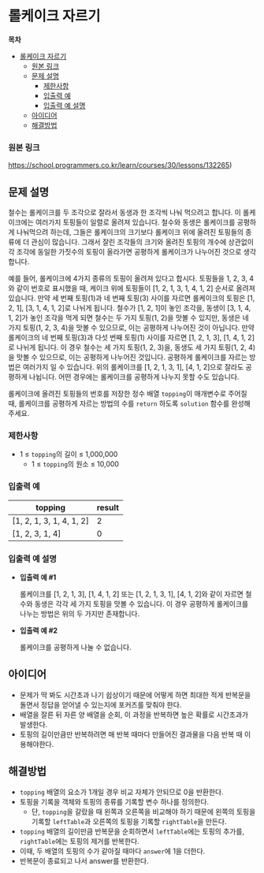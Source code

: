 # 롤케이크 자르기

**목차**

- [롤케이크 자르기](#롤케이크-자르기)
    - [원본 링크](#원본-링크)
  - [문제 설명](#문제-설명)
    - [제한사항](#제한사항)
    - [입출력 예](#입출력-예)
    - [입출력 예 설명](#입출력-예-설명)
  - [아이디어](#아이디어)
  - [해결방법](#해결방법)

### 원본 링크

https://school.programmers.co.kr/learn/courses/30/lessons/132265)

## 문제 설명

철수는 롤케이크를 두 조각으로 잘라서 동생과 한 조각씩 나눠 먹으려고 합니다. 이 롤케이크에는 여러가지 토핑들이 일렬로 올려져 있습니다. 철수와 동생은 롤케이크를 공평하게 나눠먹으려 하는데, 그들은 롤케이크의 크기보다 롤케이크 위에 올려진 토핑들의 종류에 더 관심이 많습니다. 그래서 잘린 조각들의 크기와 올려진 토핑의 개수에 상관없이 각 조각에 동일한 가짓수의 토핑이 올라가면 공평하게 롤케이크가 나누어진 것으로 생각합니다.

예를 들어, 롤케이크에 4가지 종류의 토핑이 올려져 있다고 합시다. 토핑들을 1, 2, 3, 4와 같이 번호로 표시했을 때, 케이크 위에 토핑들이 [1, 2, 1, 3, 1, 4, 1, 2] 순서로 올려져 있습니다. 만약 세 번째 토핑(1)과 네 번째 토핑(3) 사이를 자르면 롤케이크의 토핑은 [1, 2, 1], [3, 1, 4, 1, 2]로 나뉘게 됩니다. 철수가 [1, 2, 1]이 놓인 조각을, 동생이 [3, 1, 4, 1, 2]가 놓인 조각을 먹게 되면 철수는 두 가지 토핑(1, 2)을 맛볼 수 있지만, 동생은 네 가지 토핑(1, 2, 3, 4)을 맛볼 수 있으므로, 이는 공평하게 나누어진 것이 아닙니다. 만약 롤케이크의 네 번째 토핑(3)과 다섯 번째 토핑(1) 사이를 자르면 [1, 2, 1, 3], [1, 4, 1, 2]로 나뉘게 됩니다. 이 경우 철수는 세 가지 토핑(1, 2, 3)을, 동생도 세 가지 토핑(1, 2, 4)을 맛볼 수 있으므로, 이는 공평하게 나누어진 것입니다. 공평하게 롤케이크를 자르는 방법은 여러가지 일 수 있습니다. 위의 롤케이크를 [1, 2, 1, 3, 1], [4, 1, 2]으로 잘라도 공평하게 나뉩니다. 어떤 경우에는 롤케이크를 공평하게 나누지 못할 수도 있습니다.

롤케이크에 올려진 토핑들의 번호를 저장한 정수 배열 `topping`이 매개변수로 주어질 때, 롤케이크를 공평하게 자르는 방법의 수를 `return` 하도록 `solution` 함수를 완성해주세요.

### 제한사항

- 1 ≤ `topping`의 길이 ≤ 1,000,000
  - 1 ≤ `topping`의 원소 ≤ 10,000

### 입출력 예

| topping                  | result |
| ------------------------ | ------ |
| [1, 2, 1, 3, 1, 4, 1, 2] | 2      |
| [1, 2, 3, 1, 4]          | 0      |

### 입출력 예 설명

- **입출력 예 #1**

  롤케이크를 [1, 2, 1, 3], [1, 4, 1, 2] 또는 [1, 2, 1, 3, 1], [4, 1, 2]와 같이 자르면 철수와 동생은 각각 세 가지 토핑을 맛볼 수 있습니다. 이 경우 공평하게 롤케이크를 나누는 방법은 위의 두 가지만 존재합니다.

- **입출력 예 #2**

  롤케이크를 공평하게 나눌 수 없습니다.

## 아이디어

- 문제가 딱 봐도 시간초과 나기 쉽상이기 때문에 어떻게 하면 최대한 적게 반복문을 돌면서 정답을 얻어낼 수 있는지에 포커즈를 맞춰야 한다.
- 배열을 잘른 뒤 자른 양 배열을 순회, 이 과정을 반복하면 높은 확률로 시간초과가 발생한다.
- 토핑의 길이만큼만 반복하려면 매 반복 때마다 만들어진 결과물을 다음 반복 때 이용해야한다.

## 해결방법

- `topping` 배열의 요소가 1개일 경우 비교 자체가 안되므로 0을 반환한다.
- 토핑을 기록을 객체와 토핑의 종류를 기록할 변수 하나를 정의한다.
  - 단, `topping`을 갈랐을 때 왼쪽과 오른쪽을 비교해야 하기 때문에 왼쪽의 토핑을 기록할 `leftTable`과 오른쪽의 토핑을 기록할 `rightTable`을 만든다.
- `topping` 배열의 길이만큼 반복문을 순회하면서 `leftTable`에는 토핑의 추가를, `rightTable`에는 토핑의 제거를 반복한다.
- 이때, 두 배열의 토핑의 수가 같아질 때마다 `answer`에 1을 더한다.
- 반복문이 종료되고 나서 answer를 반환한다.

